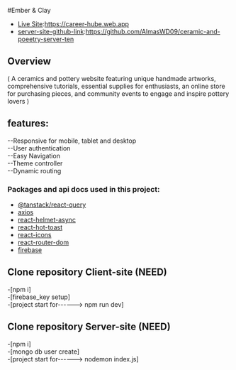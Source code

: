 
#Ember & Clay

- [Live Site](url):https://career-hube.web.app
- [server-site-github-link](url):https://github.com/AlmasWD09/ceramic-and-poeetry-server-ten

## Overview
(
   A ceramics and pottery website featuring unique handmade artworks, comprehensive tutorials, essential supplies for enthusiasts, an online store for purchasing pieces, and community events to engage and inspire pottery lovers
)

## features:
--Responsive for mobile, tablet and desktop
<br/>
--User authentication
<br/>
--Easy Navigation
<br/>
--Theme controller
<br/>
--Dynamic routing 


### Packages and api docs used in this project:
- [@tanstack/react-query](https://www.npmjs.com/package/@tanstack/react-query)
- [axios](https://www.npmjs.com/package/axios)
- [react-helmet-async](https://www.npmjs.com/package/react-helmet-async)
- [react-hot-toast](https://www.npmjs.com/package/react-hot-toast)
- [react-icons](https://www.npmjs.com/package/react-icons)
- [react-router-dom](https://www.npmjs.com/package/react-router-dom)
- [firebase](https://www.npmjs.com/package/firebase)

## Clone repository Client-site (NEED)
-[npm i]
<br/>
-[firebase_key setup]
<br/>
-[project start for------> npm run dev]

## Clone repository Server-site (NEED)
-[npm i]
<br/>
-[mongo db user create]
<br/>
-[project start for------> nodemon index.js]





